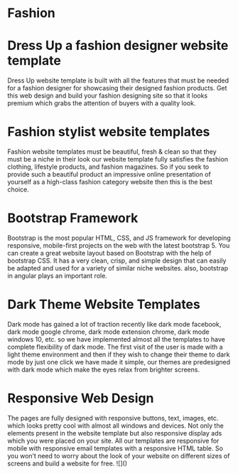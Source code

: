 # Fashion
# Dress Up a fashion designer website template
Dress Up website template is built with all the features that must be needed for a fashion designer for showcasing their designed fashion products. Get this web design and build your fashion designing site so that it looks premium which grabs the attention of buyers with a quality look.

# Fashion stylist website templates
Fashion website templates must be beautiful, fresh & clean so that they must be a niche in their look our website template fully satisfies the fashion clothing, lifestyle products, and fashion magazines. So if you seek to provide such a beautiful product an impressive online presentation of yourself as a high-class fashion category website then this is the best choice.

# Bootstrap Framework
Bootstrap is the most popular HTML, CSS, and JS framework for developing responsive, mobile-first projects on the web with the latest bootstrap 5. You can create a great website layout based on Bootstrap with the help of bootstrap CSS. It has a very clean, crisp, and simple design that can easily be adapted and used for a variety of similar niche websites. also, bootstrap in angular plays an important role.

# Dark Theme Website Templates
Dark mode has gained a lot of traction recently like dark mode facebook, dark mode google chrome, dark mode extension chrome, dark mode windows 10, etc. so we have implemented almost all the templates to have complete flexibility of dark mode. The first visit of the user is made with a light theme environment and then if they wish to change their theme to dark mode by just one click we have made it simple, our themes are predesigned with dark mode which make the eyes relax from brighter screens.

# Responsive Web Design
The pages are fully designed with responsive buttons, text, images, etc. which looks pretty cool with almost all windows and devices. Not only the elements present in the website template but also responsive display ads which you were placed on your site. All our templates are responsive for mobile with responsive email templates with a responsive HTML table. So you won’t need to worry about the look of your website on different sizes of screens and build a website for free.
![]\()
